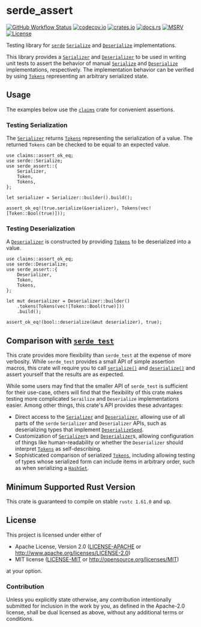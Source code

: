 # serde_assert

[![GitHub Workflow Status](https://img.shields.io/github/actions/workflow/status/Anders429/serde_assert/test.yaml?branch=master)](https://github.com/Anders429/serde_assert/actions/workflows/test.yaml)
[![codecov.io](https://img.shields.io/codecov/c/gh/Anders429/serde_assert)](https://codecov.io/gh/Anders429/serde_assert)
[![crates.io](https://img.shields.io/crates/v/serde_assert)](https://crates.io/crates/serde_assert)
[![docs.rs](https://docs.rs/serde_assert/badge.svg)](https://docs.rs/serde_assert)
[![MSRV](https://img.shields.io/badge/rustc-1.61.0+-yellow.svg)](#minimum-supported-rust-version)
[![License](https://img.shields.io/crates/l/serde_assert)](#license)

Testing library for [`serde`](https://crates.io/crates/serde) [`Serialize`](https://docs.rs/serde/1.0.152/serde/trait.Serialize.html) and [`Deserialize`](https://docs.rs/serde/1.0.152/serde/trait.Deserialize.html) implementations.

This library provides a [`Serializer`](https://docs.rs/serde_assert/latest/serde_assert/struct.Serializer.html) and [`Deserializer`](https://docs.rs/serde_assert/latest/serde_assert/struct.Deserializer.html) to be used in writing unit tests to assert the behavior of manual [`Serialize`](https://docs.rs/serde/1.0.152/serde/trait.Serialize.html) and [`Deserialize`](https://docs.rs/serde/1.0.152/serde/trait.Deserialize.html) implementations, respectively. The implementation behavior can be verified by using [`Tokens`](https://docs.rs/serde_assert/latest/serde_assert/struct.Tokens.html) representing an arbitrary serialized state.

## Usage
The examples below use the [`claims`](https://crates.io/crates/claims) crate for convenient assertions.

### Testing Serialization
The [`Serializer`](https://docs.rs/serde_assert/latest/serde_assert/struct.Serializer.html) returns [`Tokens`](https://docs.rs/serde_assert/latest/serde_assert/struct.Tokens.html) representing the serialization of a value. The returned `Tokens` can be checked to be equal to an expected value.

```
use claims::assert_ok_eq;
use serde::Serialize;
use serde_assert::{
    Serializer,
    Token,
    Tokens,
};

let serializer = Serializer::builder().build();

assert_ok_eq!(true.serialize(&serializer), Tokens(vec![Token::Bool(true)]));
```

### Testing Deserialization
A [`Deserializer`](https://docs.rs/serde_assert/latest/serde_assert/struct.Deserializer.html) is constructed by providing [`Tokens`](https://docs.rs/serde_assert/latest/serde_assert/struct.Tokens.html) to be deserialized into a value.

```
use claims::assert_ok_eq;
use serde::Deserialize;
use serde_assert::{
    Deserializer,
    Token,
    Tokens,
};

let mut deserializer = Deserializer::builder()
    .tokens(Tokens(vec![Token::Bool(true)]))
    .build();

assert_ok_eq!(bool::deserialize(&mut deserializer), true);
```

## Comparison with [`serde_test`](https://crates.io/crates/serde_test)
This crate provides more flexibility than `serde_test` at the expense of more verbosity. While `serde_test` provides a small API of simple assertion macros, this crate will require you to call [`serialize()`](https://docs.rs/serde/latest/serde/trait.Serialize.html#tymethod.serialize) and [`deserialize()`](https://docs.rs/serde/latest/serde/trait.Deserialize.html#tymethod.deserialize) and assert yourself that the results are as expected.

While some users may find that the smaller API of `serde_test` is sufficient for their use-case, others will find that the flexibility of this crate makes testing more complicated `Serailize` and `Deserialize` implementations easier. Among other things, this crate's API provides these advantages:

- Direct access to the [`Serializer`](https://docs.rs/serde_assert/latest/serde_assert/struct.Serializer.html) and [`Deserializer`](https://docs.rs/serde_assert/latest/serde_assert/struct.Deserializer.html), allowing use of all parts of the `serde` `Serializer` and `Deserializer` APIs, such as deserializing types that implement [`DeserializeSeed`](https://docs.rs/serde/latest/serde/de/trait.DeserializeSeed.html).
- Customization of [`Serializer`](https://docs.rs/serde_assert/latest/serde_assert/struct.Serializer.html)s and [`Deserializer`](https://docs.rs/serde_assert/latest/serde_assert/struct.Deserializer.html)s, allowing configuration of things like human-readability or whether the `Deserializer` should interpret [`Tokens`](https://docs.rs/serde_assert/latest/serde_assert/struct.Tokens.html) as self-describing.
- Sophisticated comparison of serialized [`Tokens`](https://docs.rs/serde_assert/latest/serde_assert/struct.Tokens.html), including allowing testing of types whose serialized form can include items in arbitrary order, such as when serializing a [`HashSet`](https://docs.rs/hashbrown/latest/hashbrown/struct.HashSet.html).

## Minimum Supported Rust Version
This crate is guaranteed to compile on stable `rustc 1.61.0` and up.

## License
This project is licensed under either of

* Apache License, Version 2.0
([LICENSE-APACHE](https://github.com/Anders429/serde_assert/blob/HEAD/LICENSE-APACHE) or
http://www.apache.org/licenses/LICENSE-2.0)
* MIT license
([LICENSE-MIT](https://github.com/Anders429/serde_assert/blob/HEAD/LICENSE-MIT) or
http://opensource.org/licenses/MIT)

at your option.

### Contribution
Unless you explicitly state otherwise, any contribution intentionally submitted for inclusion in the work by you, as defined in the Apache-2.0 license, shall be dual licensed as above, without any additional terms or conditions.
